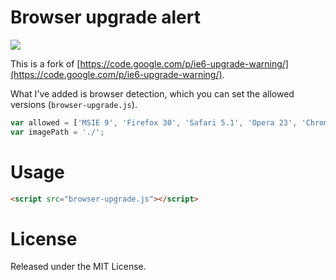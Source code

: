 # Browser upgrade alert

![](https://github.com/miguelmota/browser-upgrade/blob/master/screenshot.png)

This is a fork of [https://code.google.com/p/ie6-upgrade-warning/](https://code.google.com/p/ie6-upgrade-warning/).

What I've added is browser detection, which you can set the allowed versions (`browser-upgrade.js`).

```javascript
var allowed = ['MSIE 9', 'Firefox 30', 'Safari 5.1', 'Opera 23', 'Chrome 27'];
var imagePath = './';
```

# Usage

```html
<script src="browser-upgrade.js"></script>
```

# License

Released under the MIT License.
